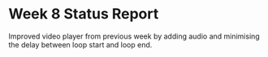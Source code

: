 # Week 8 Status Report

Improved video player from previous week by adding audio and minimising the delay between loop start and loop end.

